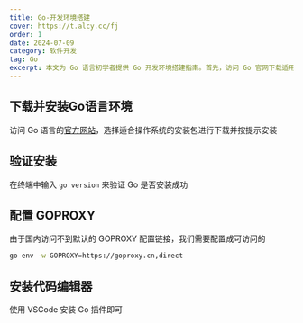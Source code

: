 ```yaml
---
title: Go-开发环境搭建
cover: https://t.alcy.cc/fj
order: 1
date: 2024-07-09
category: 软件开发
tag: Go
excerpt: 本文为 Go 语言初学者提供 Go 开发环境搭建指南。首先，访问 Go 官网下载适用于您操作系统的安装包，并按照指示完成安装。为了提高编程效率，建议安装 VSCode 编辑器，并添加 Go 插件，以获得语法高亮、代码提示等辅助功能。
---
```


## 下载并安装Go语言环境

访问 Go 语言的[官方网站](https://go.dev/dl/)，选择适合操作系统的安装包进行下载并按提示安装

## 验证安装

在终端中输入 `go version` 来验证 Go 是否安装成功

## 配置 GOPROXY

由于国内访问不到默认的 GOPROXY 配置链接，我们需要配置成可访问的

``` bash
go env -w GOPROXY=https://goproxy.cn,direct
```

## 安装代码编辑器

使用 VSCode 安装 Go 插件即可
